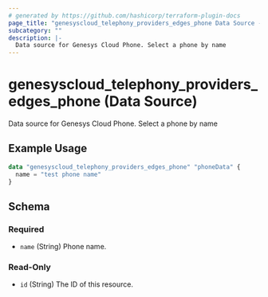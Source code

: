 ```yaml
---
# generated by https://github.com/hashicorp/terraform-plugin-docs
page_title: "genesyscloud_telephony_providers_edges_phone Data Source - terraform-provider-genesyscloud"
subcategory: ""
description: |-
  Data source for Genesys Cloud Phone. Select a phone by name
---
```


# genesyscloud_telephony_providers_edges_phone (Data Source)

Data source for Genesys Cloud Phone. Select a phone by name

## Example Usage

```terraform
data "genesyscloud_telephony_providers_edges_phone" "phoneData" {
  name = "test phone name"
}
```

<!-- schema generated by tfplugindocs -->
## Schema

### Required

- `name` (String) Phone name.

### Read-Only

- `id` (String) The ID of this resource.


